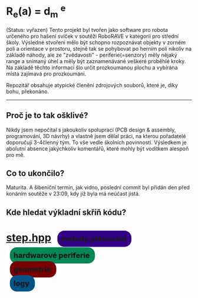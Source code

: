 # R<sub>e</sub>(a) = d<sub>m</sub> <sup>e</sup>
(Status: vyřazen)
Tento projekt byl tvořen jako software pro robota určeného pro hašení svíček v 
soutěži RoboRAVE v kategorii pro střední školy.
Výsledné stvoření mělo být schopno rozpoznávat objekty v zorném poli a 
orientace v prostoru, stejně tak se pohybovat po herním poli nikoliv na základě náhody,
ale ze "zvědavosti" - periferie(=senzory) měly nějaký range a snímaný úhel a měly být zaznamenávané
veškeré proběhlé kroky. Na základě těchto informací šlo určit prozkoumanou plochu a vybírána místa zajímavá pro prozkoumání.

Repozitář obsahuje atypické členění zdrojových souborů, které je, díky bohu, překonáno.

---
## Proč je to tak ošklivé?
Nikdy jsem nepočítal s jakoukoliv spoluprací (PCB design & assembly, programování, 3D návrhy) a vlastně jsem dělal práci, na kterou pořadatelé doporučují 3-4členný tým. To vše vedle školních povinností. Výsledkem je abolutní absence jakýchkoliv komentářů, které mohly být vodítkem alespoň pro mě.

## Co to ukončilo?
Maturita. A šibeniční termín, jak vidno, poslední commit byl přidán den před konáním soutěže v 23:09, kdy již byla má neúčast jistá.

## Kde hledat výkladní skříň kódu?
[step.hpp](./utils/planners/planner/step.hpp)
<a style="padding:0.5em; text-decoration:none; margin:0.5em; border-radius:0.95em; background-color:#308; font-size: 20px; font-weight:800;" href=./utils/planners/planner/plans/metody_planovani.md>metody plánování </a> 
=======

<a style="padding:0.5em; text-decoration:none; margin:0.5em; border-radius:0.95em; background-color:#085; font-size: 20px; font-weight:800;" href=./utils/planners/planner/plans/metody_planovani.md>hardwarové periferie </a> 

 <a style="padding:0.5em; text-decoration:none; margin:0.5em; border-radius:0.95em; background-color:#700; font-size: 20px; font-weight:800;" href=./utils/planners/planner/plans/metody_planovani.md>geometrie </a> 

 <a style="padding:0.5em; text-decoration:none; margin:0.5em; border-radius:0.95em; background-color:#058; font-size: 20px; font-weight:800;" href=./utils/planners/planner/plans/metody_planovani.md>logy </a>
